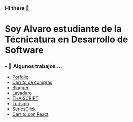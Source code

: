 ### Hi there 👋



<h1 style="">Soy Alvaro estudiante de la Técnicatura en Desarrollo de Software</h1>
<h3>- 🔭 Algunos trabajos ...</h3>
<ul>
  
  <li><a href="https://porfolio-alvaro-sanchez.netlify.app">Porfolio</a></li>
  <li><a href="https://carrito-compras-b.netlify.app/">Carrito de compras</a></li>
  <li><a href="https://bloggerwebdaniela.netlify.app/">Blogger</a></li>
  <li><a href="https://lavadero-modelado-pag.netlify.app/">Lavadero</a></li>
  <li><a href="https://calm-faloodeh-3283a3.netlify.app">THAISCRIPT</a></li>
  <li><a href="https://turismo-page.netlify.app/">Turismo</a></li>
  <li><a href="https://seriesclick.netlify.app/">SeriesClick</a></li>
  <li><a href="https://carrito-api-react.netlify.app/">Carrito con React</a></li>
  
  
  
</ul>





<!--
**Alvaro-Antonii/Alvaro-Antonii** is a ✨ _special_ ✨ repository because its `README.md` (this file) appears on your GitHub profile.

Here are some ideas to get you started:

- 🔭 I’m currently working on ...
- 🌱 I’m currently learning ...
- 👯 I’m looking to collaborate on ...
- 🤔 I’m looking for help with ...
- 💬 Ask me about ...
- 📫 How to reach me: ...
- 😄 Pronouns: ...
- ⚡ Fun fact: ...
-->
